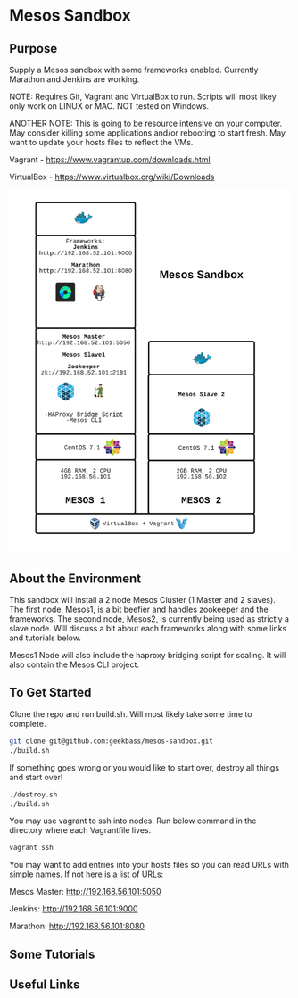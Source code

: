 # Mesos Sandbox

## Purpose
Supply a Mesos sandbox with some frameworks enabled. Currently Marathon and Jenkins are working.

NOTE: Requires Git, Vagrant and VirtualBox to run. Scripts will most likey only work on LINUX or MAC. NOT tested on Windows.

ANOTHER NOTE: This is going to be resource intensive on your computer. May consider killing some applications and/or rebooting to start fresh. May want to update your hosts files to reflect the VMs.

Vagrant - https://www.vagrantup.com/downloads.html

VirtualBox - https://www.virtualbox.org/wiki/Downloads

![Mesos Sandbox](mesos-sandbox.png)

## About the Environment

This sandbox will install a 2 node Mesos Cluster (1 Master and 2 slaves). The first node, Mesos1, is a bit beefier and handles zookeeper and the frameworks. The second node, Mesos2, is currently being used as strictly a slave node. Will discuss a bit about each frameworks along with some links and tutorials below.

Mesos1 Node will also include the haproxy bridging script for scaling. It will also contain the Mesos CLI project.


## To Get Started

Clone the repo and run build.sh. Will most likely take some time to complete.

```bash
git clone git@github.com:geekbass/mesos-sandbox.git
./build.sh
```

If something goes wrong or you would like to start over, destroy all things and start over!

```bash
./destroy.sh
./build.sh
```

You may use vagrant to ssh into nodes. Run below command in the directory where each Vagrantfile lives.

```bash
vagrant ssh
```

You may want to add entries into your hosts files so you can read URLs with simple names. If not here is a list of URLs:

Mesos Master: http://192.168.56.101:5050

Jenkins: http://192.168.56.101:9000

Marathon: http://192.168.56.101:8080



## Some Tutorials



## Useful Links 
